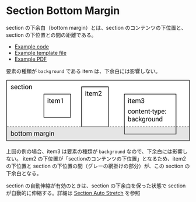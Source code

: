 # Section Bottom Margin

section の下余白（bottom margin）とは、section のコンテンツの下位置と、section の下位置との間の距離である。

- [Example code](test_ssection_report_section_bottom_margin.rb)
- [Example template file](template.tlf)
- [Example PDF](expect.pdf)


要素の種類が `background` である item は、下余白には影響しない。

![](images/bottom-margin-diagram-1.svg)

上図の例の場合、item3 は要素の種類が `background` なので、下余白には影響しない。
item2 の下位置が「sectionのコンテンツの下位置」となるため、item2の下位置と section の下位置の間（グレーの網掛けの部分）が、この section の下余白となる。

section の自動伸縮が有効のときは、section の下余白を保った状態で section が自動的に伸縮する。詳細は [Section Auto Stretch](../section_report_section_auto_stretch/README.md) を参照
